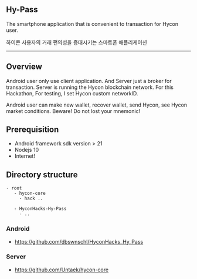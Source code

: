 ## Hy-Pass

The smartphone application that is convenient to transaction for Hycon user.

하이콘 사용자의 거래 편의성을 증대시키는 스마트폰 애플리케이션

----

## Overview

Android user only use client application. And Server just a broker for transaction. Server is running the Hycon blockchain network. For this Hackathon, For testing, I set Hycon custom networkID.

Android user can make new wallet, recover wallet, send Hycon, see Hycon market conditions. Beware! Do not lost your mnemonic!

## Prerequisition

 - Android framework sdk version > 21
 - Nodejs 10
 - Internet!

## Directory structure

```
- root
   - hycon-core
     - hack ..

   - HyconHacks-Hy-Pass
     - ..
```

### Android
- https://github.com/dbswnschl/HyconHacks_Hy_Pass

### Server
- https://github.com/Untaek/hycon-core



